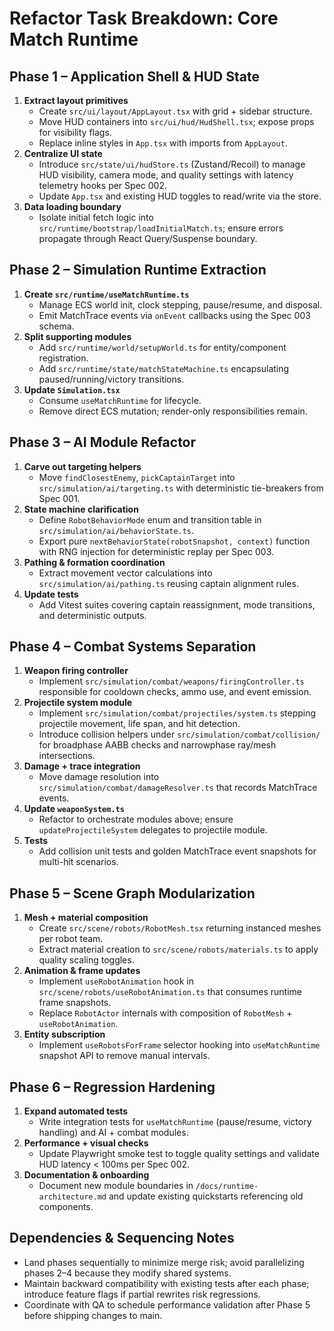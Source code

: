 # Refactor Task Breakdown: Core Match Runtime

## Phase 1 – Application Shell & HUD State
1. **Extract layout primitives**
   - Create `src/ui/layout/AppLayout.tsx` with grid + sidebar structure.
   - Move HUD containers into `src/ui/hud/HudShell.tsx`; expose props for visibility flags.
   - Replace inline styles in `App.tsx` with imports from `AppLayout`.
2. **Centralize UI state**
   - Introduce `src/state/ui/hudStore.ts` (Zustand/Recoil) to manage HUD visibility, camera mode, and quality settings with latency telemetry hooks per Spec 002.
   - Update `App.tsx` and existing HUD toggles to read/write via the store.
3. **Data loading boundary**
   - Isolate initial fetch logic into `src/runtime/bootstrap/loadInitialMatch.ts`; ensure errors propagate through React Query/Suspense boundary.

## Phase 2 – Simulation Runtime Extraction
1. **Create `src/runtime/useMatchRuntime.ts`**
   - Manage ECS world init, clock stepping, pause/resume, and disposal.
   - Emit MatchTrace events via `onEvent` callbacks using the Spec 003 schema.
2. **Split supporting modules**
   - Add `src/runtime/world/setupWorld.ts` for entity/component registration.
   - Add `src/runtime/state/matchStateMachine.ts` encapsulating paused/running/victory transitions.
3. **Update `Simulation.tsx`**
   - Consume `useMatchRuntime` for lifecycle.
   - Remove direct ECS mutation; render-only responsibilities remain.

## Phase 3 – AI Module Refactor
1. **Carve out targeting helpers**
   - Move `findClosestEnemy`, `pickCaptainTarget` into `src/simulation/ai/targeting.ts` with deterministic tie-breakers from Spec 001.
2. **State machine clarification**
   - Define `RobotBehaviorMode` enum and transition table in `src/simulation/ai/behaviorState.ts`.
   - Export pure `nextBehaviorState(robotSnapshot, context)` function with RNG injection for deterministic replay per Spec 003.
3. **Pathing & formation coordination**
   - Extract movement vector calculations into `src/simulation/ai/pathing.ts` reusing captain alignment rules.
4. **Update tests**
   - Add Vitest suites covering captain reassignment, mode transitions, and deterministic outputs.

## Phase 4 – Combat Systems Separation
1. **Weapon firing controller**
   - Implement `src/simulation/combat/weapons/firingController.ts` responsible for cooldown checks, ammo use, and event emission.
2. **Projectile system module**
   - Implement `src/simulation/combat/projectiles/system.ts` stepping projectile movement, life span, and hit detection.
   - Introduce collision helpers under `src/simulation/combat/collision/` for broadphase AABB checks and narrowphase ray/mesh intersections.
3. **Damage + trace integration**
   - Move damage resolution into `src/simulation/combat/damageResolver.ts` that records MatchTrace events.
4. **Update `weaponSystem.ts`**
   - Refactor to orchestrate modules above; ensure `updateProjectileSystem` delegates to projectile module.
5. **Tests**
   - Add collision unit tests and golden MatchTrace event snapshots for multi-hit scenarios.

## Phase 5 – Scene Graph Modularization
1. **Mesh + material composition**
   - Create `src/scene/robots/RobotMesh.tsx` returning instanced meshes per robot team.
   - Extract material creation to `src/scene/robots/materials.ts` to apply quality scaling toggles.
2. **Animation & frame updates**
   - Implement `useRobotAnimation` hook in `src/scene/robots/useRobotAnimation.ts` that consumes runtime frame snapshots.
   - Replace `RobotActor` internals with composition of `RobotMesh` + `useRobotAnimation`.
3. **Entity subscription**
   - Implement `useRobotsForFrame` selector hooking into `useMatchRuntime` snapshot API to remove manual intervals.

## Phase 6 – Regression Hardening
1. **Expand automated tests**
   - Write integration tests for `useMatchRuntime` (pause/resume, victory handling) and AI + combat modules.
2. **Performance + visual checks**
   - Update Playwright smoke test to toggle quality settings and validate HUD latency < 100ms per Spec 002.
3. **Documentation & onboarding**
   - Document new module boundaries in `/docs/runtime-architecture.md` and update existing quickstarts referencing old components.

## Dependencies & Sequencing Notes
- Land phases sequentially to minimize merge risk; avoid parallelizing phases 2–4 because they modify shared systems.
- Maintain backward compatibility with existing tests after each phase; introduce feature flags if partial rewrites risk regressions.
- Coordinate with QA to schedule performance validation after Phase 5 before shipping changes to main.
